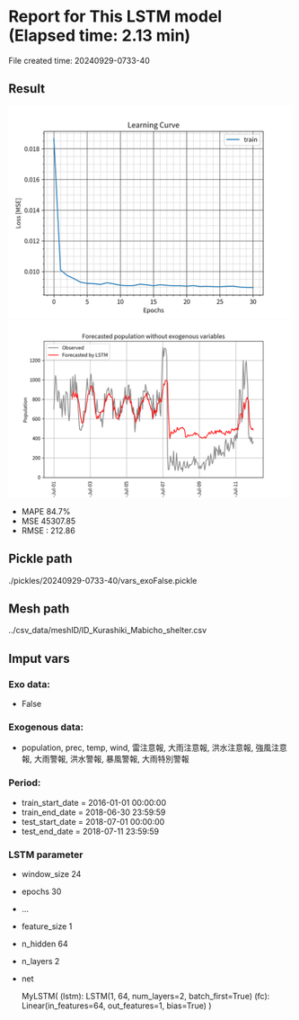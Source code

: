 
# Report for This LSTM model (Elapsed time: 2.13 min)

File created time: 20240929-0733-40

## Result 
<img src="result_20240929-0733-40_loss.png" width='600'/>
<img src="result_20240929-0733-40_forecast.png" width='600'/>

- MAPE	84.7%
- MSE 	45307.85
- RMSE : 212.86

## Pickle path
./pickles/20240929-0733-40/vars_exoFalse.pickle

## Mesh path
../csv_data/meshID/ID_Kurashiki_Mabicho_shelter.csv

## Imput vars

### Exo data:
- False

### Exogenous data:
- population, prec, temp, wind, 雷注意報, 大雨注意報, 洪水注意報, 強風注意報, 大雨警報, 洪水警報, 暴風警報, 大雨特別警報
 
### Period:
- train_start_date    = 2016-01-01 00:00:00
- train_end_date      = 2018-06-30 23:59:59
- test_start_date     = 2018-07-01 00:00:00  
- test_end_date       = 2018-07-11 23:59:59

### LSTM parameter
- window_size	24
- epochs	30
- ...
- feature_size	1
- n_hidden	64
- n_layers	2
- net

     MyLSTM(
  (lstm): LSTM(1, 64, num_layers=2, batch_first=True)
  (fc): Linear(in_features=64, out_features=1, bias=True)
)


